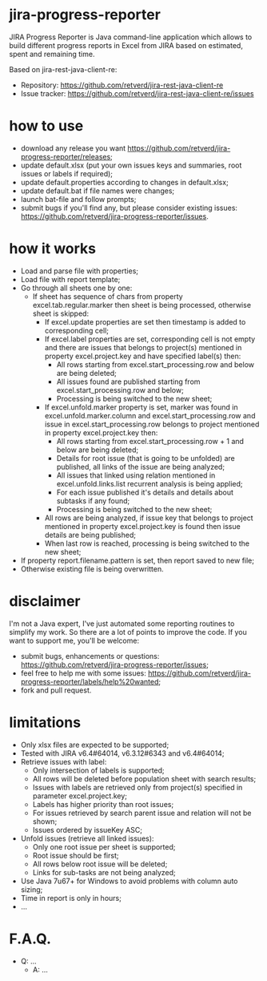 # jira-progress-reporter
JIRA Progress Reporter is Java command-line application which allows to build different progress reports in Excel from JIRA based on estimated, spent and remaining time.

Based on jira-rest-java-client-re:
* Repository: https://github.com/retverd/jira-rest-java-client-re
* Issue tracker: https://github.com/retverd/jira-rest-java-client-re/issues

# how to use
* download any release you want https://github.com/retverd/jira-progress-reporter/releases;
* update default.xlsx (put your own issues keys and summaries, root issues or labels if required);
* update default.properties according to changes in default.xlsx;
* update default.bat if file names were changes;
* launch bat-file and follow prompts;
* submit bugs if you'll find any, but please consider existing issues: https://github.com/retverd/jira-progress-reporter/issues.

# how it works
* Load and parse file with properties;
* Load file with report template;
* Go through all sheets one by one:
    * If sheet has sequence of chars from property excel.tab.regular.marker then sheet is being processed, otherwise sheet is skipped:
        * If excel.update properties are set then timestamp is added to corresponding cell;
        * If excel.label properties are set, corresponding cell is not empty and there are issues that belongs to project(s) mentioned in property excel.project.key and have specified label(s) then:
    		* All rows starting from excel.start_processing.row and below are being deleted;
			* All issues found are published starting from excel.start_processing.row and below;
			* Processing is being switched to the new sheet;
        * If excel.unfold.marker property is set, marker was found in excel.unfold.marker.column and excel.start_processing.row and issue in excel.start_processing.row belongs to project mentioned in property excel.project.key then:
        	* All rows starting from excel.start_processing.row + 1 and below are being deleted;
        	* Details for root issue (that is going to be unfolded) are published, all links of the issue are being analyzed;
        	* All issues that linked using relation mentioned in excel.unfold.links.list recurrent analysis is being applied;
        	* For each issue published it's details and details about subtasks if any found;
        	* Processing is being switched to the new sheet;
		* All rows are being analyzed, if issue key that belongs to project mentioned in property excel.project.key is found then issue details are being published;
		* When last row is reached, processing is being switched to the new sheet;
* If property report.filename.pattern is set, then report saved to new file;
* Otherwise existing file is being overwritten.

# disclaimer
I'm not a Java expert, I've just automated some reporting routines to simplify my work. So there are a lot of points to improve the code. If you want to support me, you'll be welcome:
* submit bugs, enhancements or questions: https://github.com/retverd/jira-progress-reporter/issues;
* feel free to help me with some issues: https://github.com/retverd/jira-progress-reporter/labels/help%20wanted;
* fork and pull request.

# limitations
* Only xlsx files are expected to be supported;
* Tested with JIRA v6.4#64014, v6.3.12#6343 and v6.4#64014;
* Retrieve issues with label:
    * Only intersection of labels is supported;
    * All rows will be deleted before population sheet with search results;
    * Issues with labels are retrieved only from project(s) specified in parameter excel.project.key;
    * Labels has higher priority than root issues;
    * For issues retrieved by search parent issue and relation will not be shown;
    * Issues ordered by issueKey ASC;
* Unfold issues (retrieve all linked issues):
    * Only one root issue per sheet is supported;
    * Root issue should be first;
    * All rows below root issue will be deleted;
    * Links for sub-tasks are not being analyzed;
* Use Java 7u67+ for Windows to avoid problems with column auto sizing;
* Time in report is only in hours;
* ...

# F.A.Q.
* Q: ...
    * A: ...
